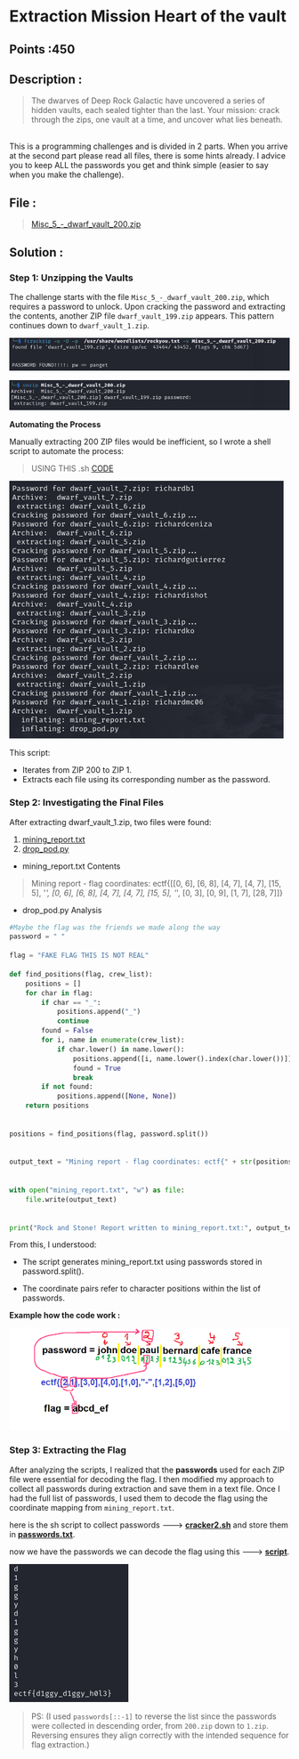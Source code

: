 # Extraction Mission Heart of the vault


## Points :450 <br />
## Description : <br />
> The dwarves of Deep Rock Galactic have uncovered a series of hidden vaults, each sealed tighter than the last.
Your mission: crack through the zips, one vault at a time, and uncover what lies beneath.
<br />
This is a programming challenges and is divided in 2 parts. When you arrive at the second part please read
all files, there is some hints already. I advice you to keep ALL the passwords you get and think simple (easier to say when you make the challenge).

## File :	  <br />
> [Misc_5_-_dwarf_vault_200.zip](Misc_5_-_dwarf_vault_200.zip) 


## Solution : 	<br />
### **Step 1: Unzipping the Vaults**

The challenge starts with the file `Misc_5_-_dwarf_vault_200.zip`, which requires a password to unlock. Upon cracking the password and extracting the contents, another ZIP file `dwarf_vault_199.zip` appears. This pattern continues down to `dwarf_vault_1.zip`.

![alt text](image-4.png)

![alt text](image-5.png)

**Automating the Process**

Manually extracting 200 ZIP files would be inefficient, so I wrote a shell script to automate the process:
> USING THIS .sh [CODE](cracker1.sh) 

![alt text](image-1.png)

This script:

- Iterates from ZIP 200 to ZIP 1.
- Extracts each file using its corresponding number as the password.

### **Step 2: Investigating the Final Files**
After extracting dwarf_vault_1.zip, two files were found:

1. [mining_report.txt]()
2. [drop_pod.py](drop_pod.py)

- mining_report.txt Contents
> Mining report - flag coordinates: ectf{[[0, 6], [6, 8], [4, 7], [4, 7], [15, 5], '_', [0, 6], [6, 8], [4, 7], [4, 7], [15, 5], '_', [0, 3], [0, 9], [1, 7], [28, 7]]}

- drop_pod.py Analysis
```py
#Maybe the flag was the friends we made along the way
password = " "

flag = "FAKE FLAG THIS IS NOT REAL"

def find_positions(flag, crew_list):
    positions = []
    for char in flag:
        if char == "_":
            positions.append("_")
            continue
        found = False
        for i, name in enumerate(crew_list):
            if char.lower() in name.lower():
                positions.append([i, name.lower().index(char.lower())])
                found = True
                break
        if not found:
            positions.append([None, None])
    return positions


positions = find_positions(flag, password.split())


output_text = "Mining report - flag coordinates: ectf{" + str(positions) + "}"


with open("mining_report.txt", "w") as file:
    file.write(output_text)


print("Rock and Stone! Report written to mining_report.txt:", output_text)
```

From this, I understood:

- The script generates mining_report.txt using passwords stored in password.split().

- The coordinate pairs refer to character positions within the list of passwords.

**Example how the code work :**

![alt text](image-2.png)

### **Step 3: Extracting the Flag**
After analyzing the scripts, I realized that the **passwords** used for each ZIP file were essential for decoding the flag. I then modified my approach to collect all passwords during extraction and save them in a text file. Once I had the full list of passwords, I used them to decode the flag using the coordinate mapping from `mining_report.txt`.

here is the sh script to collect passwords ---> **[cracker2.sh](cracker2.sh)**
and store them in **[passwords.txt](passwords.txt)**.

now we have the passwords we can decode the flag using this ---> **[script](decoder.py)**.


![alt text](image.png)

> PS: (I used `passwords[::-1]` to reverse the list since the passwords were collected in descending order, from `200.zip` down to `1.zip`. Reversing ensures they align correctly with the intended sequence for flag extraction.)


